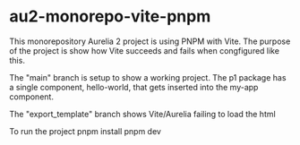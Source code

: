 # au2-monorepo-vite-pnpm

This monorepository Aurelia 2 project is using PNPM with Vite.  The purpose of the project is show how Vite succeeds and fails when congfigured like this.

The "main" branch is setup to show a working project.  The p1 package has a single component, hello-world, that gets inserted into the my-app component.

The "export_template" branch shows Vite/Aurelia failing to load the html

To run the project
pnpm install
pnpm dev
